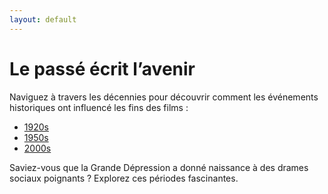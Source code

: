 ```yaml
---
layout: default
---
```


# Le passé écrit l’avenir

Naviguez à travers les décennies pour découvrir comment les événements historiques ont influencé les fins des films :

- [1920s](1920s.md)  
- [1950s](1950s.md)  
- [2000s](2000s.md)

Saviez-vous que la Grande Dépression a donné naissance à des drames sociaux poignants ? Explorez ces périodes fascinantes.
